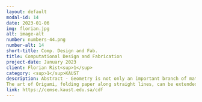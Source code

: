 ```yaml
---
layout: default
modal-id: 14
date: 2023-01-06
img: florian.jpg
alt: image-alt
number: numbers-44.png
number-alt: 14 
short-title: Comp. Design and Fab.
title: Computational Design and Fabrication
project-date: January 2023
client: Florian Rist<sup>1</sup>
category: <sup>1</sup>KAUST
description: Abstract - Geometry is not only an important branch of mathematics, but it is also a source of beauty and plays a vital role in many applications. Geometry drives progress in industrial applications like computer-controlled milling, enables the cost-efficient realization of complex free-form architectural designs, and even allows for the creation of meta-materials with unique properties. We show how to use Kirigami to program curvature in flat sheets so they can snap into a predefined three-dimensional shape. Our approach even solves the more general problem of morphing any 3d surface to any other. Grid shells are one of the most efficient load-bearing structures. We demonstrate some of the fundamental geometric properties governing their shape and present the results of a student workshop held here at KAUST on the topic. We present a new method to generate CNC machining tool paths adapting to the curvature of the target surface to significantly improve the smoothness of the resulting surface and reduce the amount of post pro¬cessing needed to finish the surface.
The art of Origami, folding paper along straight lines, can be extended to curved folds. This enables the creation of intriguing designs and finds applications in design and fabrication. We present a method to approximate given surfaces by curved folded structures. Our latest work demonstrates the ability of deployable structures assembled from regular planar strips to form complex free-from surfaces. 
link: https://cemse.kaust.edu.sa/cdf
---
```

